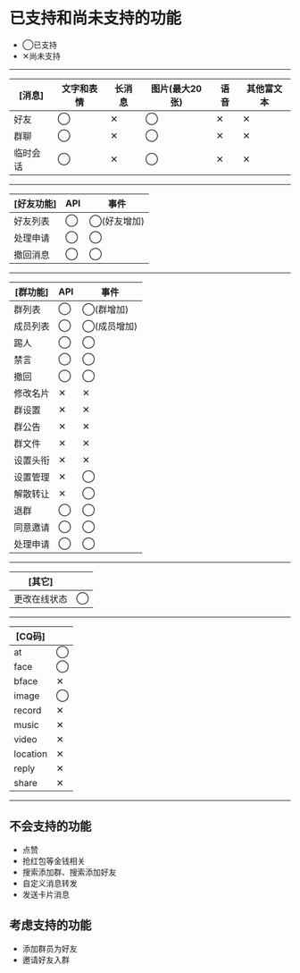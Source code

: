 # 已支持和尚未支持的功能

* ◯已支持
* ✕尚未支持

----

|[消息]|文字和表情|长消息|图片(最大20张)|语音|其他富文本|
|-|-|-|-|-|-|
|好友|◯|✕|◯|✕|✕|
|群聊|◯|✕|◯|✕|✕|
|临时会话|◯|✕|◯|✕|✕|

----

|[好友功能]|API|事件|
|-|-|-|
|好友列表|◯|◯(好友增加)|
|处理申请|◯|◯|
|撤回消息|◯|◯|

----

|[群功能]|API|事件|
|-|-|-|
|群列表|◯|◯(群增加)|
|成员列表|◯|◯(成员增加)|
|踢人|◯|◯|
|禁言|◯|◯|
|撤回|◯|◯|
|修改名片|✕|✕|
|群设置|✕|✕|
|群公告|✕|✕|
|群文件|✕|✕|
|设置头衔|✕|✕|
|设置管理|✕|◯|
|解散转让|✕|◯|
|退群|◯|◯|
|同意邀请|◯|◯|
|处理申请|◯|◯|

----

|[其它]||
|-|-|
|更改在线状态|◯|

----

|[CQ码]||
|-|-|
|at|◯|
|face|◯|
|bface|✕|
|image|◯|
|record|✕|
|music|✕|
|video|✕|
|location|✕|
|reply|✕|
|share|✕|

----

## 不会支持的功能

* 点赞
* 抢红包等金钱相关
* 搜索添加群、搜索添加好友
* 自定义消息转发
* 发送卡片消息

## 考虑支持的功能

* 添加群员为好友
* 邀请好友入群
